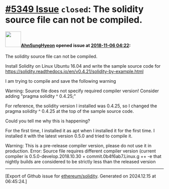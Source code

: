 # [\#5349 Issue](https://github.com/ethereum/solidity/issues/5349) `closed`: The solidity source file can not be compiled.

#### <img src="https://avatars.githubusercontent.com/u/31264787?v=4" width="50">[AhnSungHyeon](https://github.com/AhnSungHyeon) opened issue at [2018-11-06 04:22](https://github.com/ethereum/solidity/issues/5349):

The solidity source file can not be compiled.

Install Solidity on Linux Ubuntu 16.04 and write the sample source code for https://solidity.readthedocs.io/en/v0.4.21/solidity-by-example.html

I am trying to compile and save the following warning

Warning: Source file does not specify required compiler version! Consider adding "pragma solidity ^ 0.4.25;"

For reference, the solidity version I installed was 0.4.25, so I changed the pragma solidity ^ 0.4.25 at the top of the sample source code.

Could you tell me why this is happening?


For the first time, I installed it as apt when I installed it for the first time. I installed it with the latest version 0.5.0 and tried to compile it.

Warning: This is a pre-release compiler version, please do not use it in production.
Error: Source file requires different compiler version (current compiler is 0.5.0-develop.2018.10.30 + commit.0b4f6ab7.Linux.g ++ -e that nightly builds are considered to be strictly less than the released version




-------------------------------------------------------------------------------



[Export of Github issue for [ethereum/solidity](https://github.com/ethereum/solidity). Generated on 2024.12.15 at 06:45:24.]
